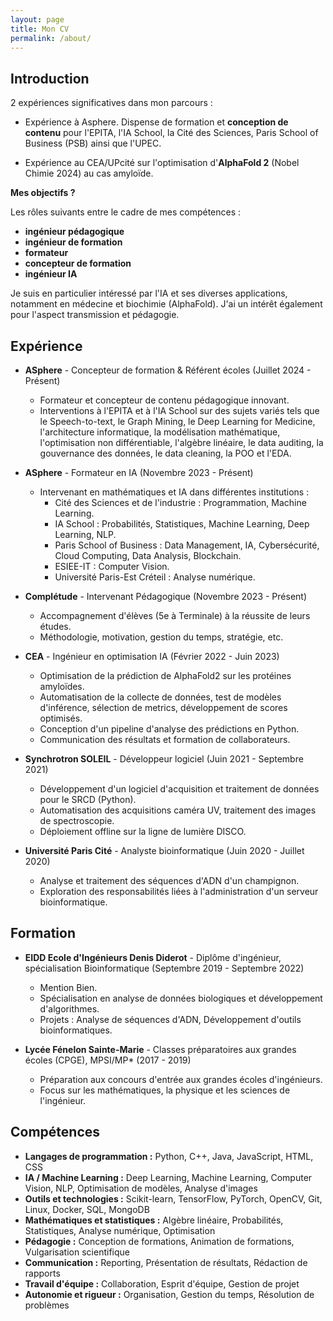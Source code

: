 ```yaml
---
layout: page
title: Mon CV
permalink: /about/
---
```


## Introduction

2 expériences significatives dans mon parcours :

- Expérience à Asphere. Dispense de formation et **conception de contenu** pour l'EPITA, l'IA School, la Cité des Sciences, Paris School of Business (PSB) ainsi que l'UPEC.

- Expérience au CEA/UPcité sur l'optimisation d'**AlphaFold 2** (Nobel Chimie 2024) au cas amyloïde.

**Mes objectifs ?**

Les rôles suivants entre le cadre de mes compétences :

- **ingénieur pédagogique**
- **ingénieur de formation**
- **formateur**
- **concepteur de formation**
- **ingénieur IA**

Je suis en particulier intéressé par l'IA et ses diverses applications, notamment en médecine et biochimie (AlphaFold). J'ai un intérêt également pour l'aspect transmission et pédagogie.

## Expérience

- **ASphere** - Concepteur de formation & Référent écoles (Juillet 2024 - Présent)

  - Formateur et concepteur de contenu pédagogique innovant.
  - Interventions à l'EPITA et à l'IA School sur des sujets variés tels que le Speech-to-text, le Graph Mining, le Deep Learning for Medicine, l'architecture informatique, la modélisation mathématique, l'optimisation non différentiable, l'algèbre linéaire, le data auditing, la gouvernance des données, le data cleaning, la POO et l'EDA.

- **ASphere** - Formateur en IA (Novembre 2023 - Présent)

  - Intervenant en mathématiques et IA dans différentes institutions :
    - Cité des Sciences et de l'industrie : Programmation, Machine Learning.
    - IA School : Probabilités, Statistiques, Machine Learning, Deep Learning, NLP.
    - Paris School of Business : Data Management, IA, Cybersécurité, Cloud Computing, Data Analysis, Blockchain.
    - ESIEE-IT : Computer Vision.
    - Université Paris-Est Créteil : Analyse numérique.

- **Complétude** - Intervenant Pédagogique (Novembre 2023 - Présent)

  - Accompagnement d'élèves (5e à Terminale) à la réussite de leurs études.
  - Méthodologie, motivation, gestion du temps, stratégie, etc.

- **CEA** - Ingénieur en optimisation IA (Février 2022 - Juin 2023)

  - Optimisation de la prédiction de AlphaFold2 sur les protéines amyloïdes.
  - Automatisation de la collecte de données, test de modèles d'inférence, sélection de metrics, développement de scores optimisés.
  - Conception d'un pipeline d'analyse des prédictions en Python.
  - Communication des résultats et formation de collaborateurs.

- **Synchrotron SOLEIL** - Développeur logiciel (Juin 2021 - Septembre 2021)

  - Développement d'un logiciel d'acquisition et traitement de données pour le SRCD (Python).
  - Automatisation des acquisitions caméra UV, traitement des images de spectroscopie.
  - Déploiement offline sur la ligne de lumière DISCO.

- **Université Paris Cité** - Analyste bioinformatique (Juin 2020 - Juillet 2020)
  - Analyse et traitement des séquences d'ADN d'un champignon.
  - Exploration des responsabilités liées à l'administration d'un serveur bioinformatique.

## Formation

- **EIDD Ecole d'Ingénieurs Denis Diderot** - Diplôme d'ingénieur, spécialisation Bioinformatique (Septembre 2019 - Septembre 2022)

  - Mention Bien.
  - Spécialisation en analyse de données biologiques et développement d'algorithmes.
  - Projets : Analyse de séquences d'ADN, Développement d'outils bioinformatiques.

- **Lycée Fénelon Sainte-Marie** - Classes préparatoires aux grandes écoles (CPGE), MPSI/MP\* (2017 - 2019)
  - Préparation aux concours d'entrée aux grandes écoles d'ingénieurs.
  - Focus sur les mathématiques, la physique et les sciences de l'ingénieur.

## Compétences

- **Langages de programmation :** Python, C++, Java, JavaScript, HTML, CSS
- **IA / Machine Learning :** Deep Learning, Machine Learning, Computer Vision, NLP, Optimisation de modèles, Analyse d'images
- **Outils et technologies :** Scikit-learn, TensorFlow, PyTorch, OpenCV, Git, Linux, Docker, SQL, MongoDB
- **Mathématiques et statistiques :** Algèbre linéaire, Probabilités, Statistiques, Analyse numérique, Optimisation
- **Pédagogie :** Conception de formations, Animation de formations, Vulgarisation scientifique
- **Communication :** Reporting, Présentation de résultats, Rédaction de rapports
- **Travail d'équipe :** Collaboration, Esprit d'équipe, Gestion de projet
- **Autonomie et rigueur :** Organisation, Gestion du temps, Résolution de problèmes
